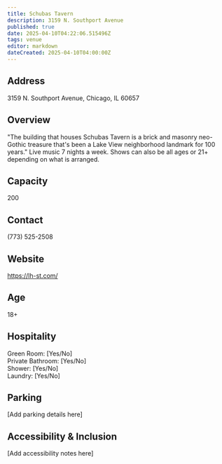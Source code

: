 ```yaml
---
title: Schubas Tavern
description: 3159 N. Southport Avenue
published: true
date: 2025-04-10T04:22:06.515496Z
tags: venue
editor: markdown
dateCreated: 2025-04-10T04:00:00Z
---
```


## Address

3159 N. Southport Avenue, Chicago, IL 60657

## Overview

"The building that houses Schubas Tavern is a brick and masonry neo-Gothic treasure that's been a Lake View neighborhood landmark for 100 years." Live music 7 nights a week. Shows can also be all ages or 21+ depending on what is arranged.

## Capacity

200

## Contact

(773) 525-2508

## Website

https://lh-st.com/

## Age

18+

## Hospitality

Green Room: [Yes/No]  
Private Bathroom: [Yes/No]  
Shower: [Yes/No]  
Laundry: [Yes/No]

## Parking

[Add parking details here]

## Accessibility & Inclusion

[Add accessibility notes here]
